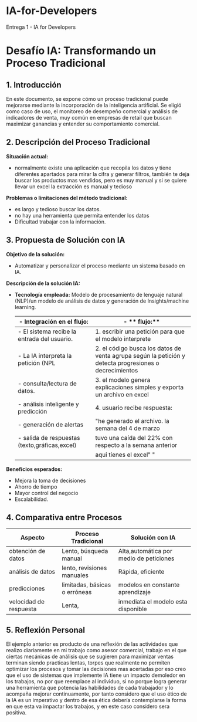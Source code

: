 # IA-for-Developers
Entrega 1 - IA for Developers
# Desafío IA: Transformando un Proceso Tradicional

## 1. Introducción
En este documento, se expone cómo un proceso tradicional puede mejorarse mediante la incorporación de la inteligencia artificial. Se eligió como caso de uso, el monitoreo de desempeño comercial y análisis de indicadores de venta, muy común en empresas de retail que buscan maximizar ganancias y entender su comportamiento comercial.

## 2. Descripción del Proceso Tradicional
**Situación actual:**  
- normalmente existe una aplicación que recopila los datos y tiene diferentes apartados para mirar la cifra y generar filtros, también te deja buscar los productos mas vendidos, pero es muy manual y si se quiere llevar un excel la extracción es manual y tedioso

**Problemas o limitaciones del método tradicional:**  
- es largo y tedioso buscar los datos.  
- no hay una herramienta que  permita entender los datos  
- Dificultad trabajar con la información.  


## 3. Propuesta de Solución con IA
**Objetivo de la solución:**  
- Automatizar y personalizar el proceso mediante un sistema basado en IA.

**Descripción de la solución IA:**  
- **Tecnología empleada:** Modelo de procesamiento de lenguaje natural (NLP)/un modelo de análisis de datos y generación de Insights/machine learning.  

  |- **Integración en el flujo:**                                  |- ** flujo:**                                                                                           | 
  | ---------------------------------------------------------------|--------------------------------------------------------------------------------------------------------|  
  | - El sistema recibe la entrada del usuario.                    | 1. escribir una petición para que el modelo interprete                                                 | 
  |  - La IA interpreta la petición (NPL                           | 2. el código busca los datos de venta agrupa según la petición y detecta progresiones o decrecimientos | 
  |  - consulta/lectura de datos.                                  | 3. el modelo genera explicaciones simples y exporta un archivo en excel                                |  
  |  - análisis inteligente y predicción                           | 4. usuario recibe respuesta:                                                                           | 
  |  - generación de alertas                                       |                        "he generado el archivo. la semana del 4 de marzo                               | 
  |  - salida de respuestas (texto,gráficas,excel)                 |                         tuvo una caída del 22% con respecto a la semana anterior                       | 
  |                                                                |                         aqui tienes el excel" "                                                        |                                               

**Beneficios esperados:**  
- Mejora la toma de decisiones  
- Ahorro de tiempo  
- Mayor control del negocio  
- Escalabilidad.

## 4. Comparativa entre Procesos

| Aspecto                    | Proceso Tradicional              | Solución con IA                         |
|----------------------------|----------------------------------|-----------------------------------------|
| obtención de datos         | Lento, búsqueda manual           | Alta,automática por medio de peticiones |
| análisis de datos          | lento, revisiones manuales       | Rápida, eficiente                       |
| predicciones               | limitadas, básicas o erróneas    | modelos en constante aprendizaje        |                                                       
| velocidad de respuesta     | Lenta,                           |inmediata el modelo esta disponible      |
                               
## 5. Reflexión Personal

El ejemplo anterior es producto de una reflexión de las actividades que realizo diariamente en mi trabajo como asesor comercial, trabajo en el que ciertas mecánicas de análisis que se sugieren para maximizar ventas terminan siendo practicas lentas, torpes que realmente no permiten optimizar los procesos y tomar las decisiones mas acertadas por eso creo que el uso de sistemas que implemente IA tiene un impacto demoledor en los trabajos, no por que reemplace al individuo, si no porque logra generar una herramienta que potencia las habilidades de cada trabajador y lo acompaña mejorar continuamente, por tanto considero que el uso ético de la IA es un imperativo y dentro de esa ética debería contemplarse la forma en que esta va impactar los trabajos, y en este caso considero sera positiva.
